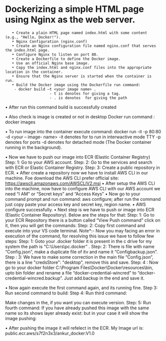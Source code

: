 # Dockerizing a simple HTML page using Nginx as the web server.
       • Create a plain HTML page named index.html with some content (e.g., "Hello, Docker!").
       • Nginx Configuration (nginx.conf)
       • Create an Nginx configuration file named nginx.conf that serves the index.html page.
       • Configure Nginx to listen on port 80.
       • Create a Dockerfile to define the Docker image.
       • Use an official Nginx base image.
       • Copy the index.html and nginx.conf files into the appropriate location in the container.
       • Ensure that the Nginx server is started when the container is run.
       • Build the Docker image using the Dockerfile run command: 
        - docker build –t <your image name> . 
                        - t is denotes for giving a tag.
                        - . is denotes  for giving the path
•	After run this command build is successfully created 

•	Also check is image is created or not in desktop Docker run command : docker images

•	To run image into the container execute command: 
    docker run -it -p 80:80 -d <your – image- name>
                          -it denotes for to run in interwactive mode TTY
                          -p denotes for ports
                          -d denotes for detached mode (The Docker container running in the background).
 
•	Now we have to push our image into ECR (Elastic Container Registry)
                   Step: 1: Go to your AWS account.
                   Step: 2: Go to the services and search with ECR or Elastic Container Registry.
                   Step: 3: Create a public repository in ECR.
•	After create a repository now we have to install AWS CLI in our machine. Foe download the AWS CLI prefer official site: https://awscli.amazonaws.com/AWSCLIV2.msi
•	After setup the AWS CLI into the machine, now have to configure AWS CLI with our AWS account we need “I AM” or “Secret keys” and “Access Keys”
•	Now go to your command prompt and run command: aws configure; after run the command just copy paste your access key and secret key, region name.
•	AWS configure successfully.
•	Next step is we have to push or image into ECR (Elastic Container Repository). Below are the steps for that:
                  Step: 1: Go to your ECR Repository there is a button called “View Push command” click on it, then you will get the commands:
                  Step: 2: Copy first command and execute into your VS code terminal.
Note*:-
Now you may facing an error in execution of the command, for resolving this issue we have to follow few steps:
  Step: 1: Goto your .docker folder it is present in the c drive for my system the path is “C:\Users\pc\.docker” .
  Step: 2: There is file with name “Config.json”, make a duplicate file of itv and name it “Configbackup.json”.
  Step : 3: We have to make some correction in the main file “Config.json”, there is a line "credsStore": "desktop",   remove this and save.
  Step: 4 : Now go to your docker folder C:\Program Files\Docker\Docker\resources\bin, upto bin folder and rename a file “docker-credential-wincred” to “docker-credential-wincred.backup”. Just add.backup in the end and save it.

•	Now again execute the first command again, and its running fine.
Step 3: Run second command to build: 
Step 4: Run third command:
 
Make changes in the, if you want you can execute version.
Step: 5: Run fourth command:
If you have already pushed this image with the same name so its shows layer already exist: but in your case it will show the image pushing:

•	After pushing the image it will refelect in the ECR.
My Image url is: public.ecr.aws/s7f2n3x3/ankur_docker:V1.0
 
